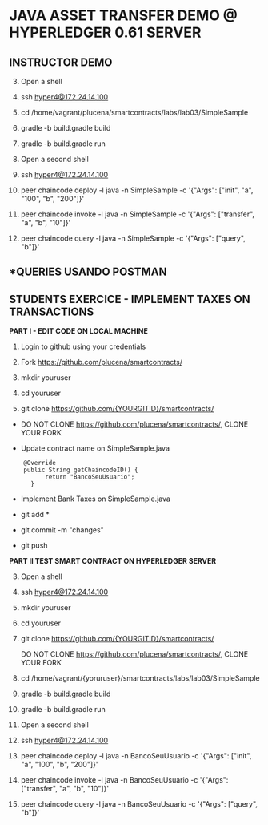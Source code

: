 JAVA ASSET TRANSFER DEMO @ HYPERLEDGER 0.61 SERVER
===================================================

INSTRUCTOR DEMO
----------------

3. Open a shell  
  
4. ssh hyper4@172.24.14.100

5. cd /home/vagrant/plucena/smartcontracts/labs/lab03/SimpleSample

10. gradle -b build.gradle build

11. gradle -b build.gradle run

11. Open a second shell   

12. ssh hyper4@172.24.14.100
     
13. peer chaincode deploy -l java -n SimpleSample -c '{"Args": ["init", "a", "100", "b", "200"]}'

14. peer chaincode invoke -l java -n SimpleSample -c '{"Args": ["transfer", "a", "b", "10"]}'

15. peer chaincode query -l java -n SimpleSample -c '{"Args": ["query", "b"]}'


*QUERIES USANDO POSTMAN
-----------------------


STUDENTS EXERCICE - IMPLEMENT TAXES ON TRANSACTIONS
---------------------------------------------------

**PART I - EDIT CODE ON LOCAL MACHINE**


1. Login to github using your credentials

2. Fork https://github.com/plucena/smartcontracts/

5. mkdir youruser

6. cd youruser

7. git clone https://github.com/{YOURGITID}/smartcontracts/  

* DO NOT CLONE https://github.com/plucena/smartcontracts/, CLONE YOUR FORK

* Update contract name on SimpleSample.java 

```
    @Override
  	public String getChaincodeID() {
		  return "BancoSeuUsuario";
	  }
```

* Implement Bank Taxes on SimpleSample.java 


* git add *

* git commit -m "changes"

* git push



**PART II TEST SMART CONTRACT ON HYPERLEDGER SERVER**

3. Open a shell  
  
4. ssh hyper4@172.24.14.100
      
5. mkdir youruser

6. cd youruser

7. git clone https://github.com/{YOURGITID}/smartcontracts/  

   DO NOT CLONE https://github.com/plucena/smartcontracts/, CLONE YOUR FORK
   
8. cd /home/vagrant/{yoruruser}/smartcontracts/labs/lab03/SimpleSample


10. gradle -b build.gradle build

11. gradle -b build.gradle run


11. Open a second shell   

12. ssh hyper4@172.24.14.100
     
13. peer chaincode deploy -l java -n BancoSeuUsuario -c '{"Args": ["init", "a", "100", "b", "200"]}'

14. peer chaincode invoke -l java -n BancoSeuUsuario -c '{"Args": ["transfer", "a", "b", "10"]}'

15. peer chaincode query -l java -n BancoSeuUsuario -c '{"Args": ["query", "b"]}'





